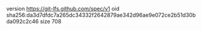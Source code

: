 version https://git-lfs.github.com/spec/v1
oid sha256:da3d7dfdc7a265dc34332f2642879ae342d96ae9e072ce2b51d30bda092c2c46
size 708

